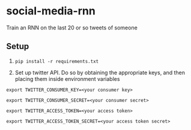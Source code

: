 # social-media-rnn

Train an RNN on the last 20 or so tweets of someone

## Setup

1. `pip install -r requirements.txt`

2. Set up twitter API. Do so by obtaining the appropriate keys, and then placing them inside environment variables

`export TWITTER_CONSUMER_KEY=<your consumer key>`

`export TWITTER_CONSUMER_SECRET=<your consumer secret>`

`export TWITTER_ACCESS_TOKEN=<your access token>`

`export TWITTER_ACCESS_TOKEN_SECRET=<your access token secret>`
